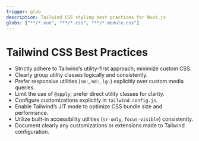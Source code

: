```yaml
---
trigger: glob
description: Tailwind CSS styling best practices for Nuxt.js
globs: ["**/*.vue", "**/*.css", "**/*.module.css"]
---
```


# Tailwind CSS Best Practices

- Strictly adhere to Tailwind’s utility-first approach; minimize custom CSS.
- Clearly group utility classes logically and consistently.
- Prefer responsive utilities (`sm:`, `md:`, `lg:`) explicitly over custom media queries.
- Limit the use of `@apply`; prefer direct utility classes for clarity.
- Configure customizations explicitly in `tailwind.config.js`.
- Enable Tailwind’s JIT mode to optimize CSS bundle size and performance.
- Utilize built-in accessibility utilities (`sr-only`, `focus-visible`) consistently.
- Document clearly any customizations or extensions made to Tailwind configuration.